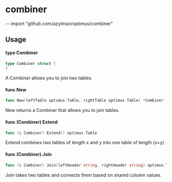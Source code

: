 # combiner
--
    import "github.com/azylman/optimus/combiner"


## Usage

#### type Combiner

```go
type Combiner struct {
}
```

A Combiner allows you to join two tables

#### func  New

```go
func New(leftTable optimus.Table, rightTable optimus.Table) *Combiner
```
New returns a Combiner that allows you to join tables.

#### func (Combiner) Extend

```go
func (c Combiner) Extend() optimus.Table
```
Extend combines two tables of length x and y into one table of length (x+y)

#### func (Combiner) Join

```go
func (c Combiner) Join(leftHeader string, rightHeader string) optimus.Table
```
Join takes two tables and connects them based on shared column values.
